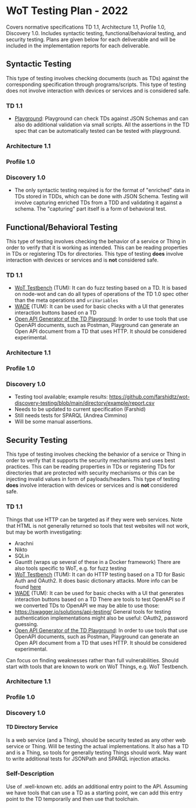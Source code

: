 # WoT Testing Plan - 2022

Covers normative specifications TD 1.1, Architecture 1.1, Profile 1.0, Discovery 1.0.
Includes syntactic testing, functional/behavioral testing, and security testing.
Plans are given below for each deliverable and will be included in
the implementation reports for each deliverable.

## Syntactic Testing

This type of testing involves checking documents (such as TDs) against the corresponding specification through programs/scripts. 
This type of testing does not involve interaction with devices or services and is considered safe.

### TD 1.1

* [Playground](https://github.com/thingweb/thingweb-playground): Playground can check TDs against JSON Schemas and can also do additional validation via small scripts. All the assertions in the TD spec that can be automatically tested can be tested with playground.

### Architecture 1.1
### Profile 1.0
### Discovery 1.0
* The only syntactic testing required is for the format of "enriched" data in TDs stored in TDDs, which can be
  done with JSON Schema.  Testing will involve capturing enriched TDs from a TDD and validating it against a schema.
  The "capturing" part itself is a form of behavioral test.

## Functional/Behavioral Testing

This type of testing involves checking the behavior of a service or Thing in order to verify that it is working as intended.
This can be reading properties in TDs or registering TDs for directories.
This type of testing **does** involve interaction with devices or services and is **not** considered safe.

### TD 1.1

* [WoT Testbench](https://github.com/tum-esi/testbench) (TUM): It can do fuzz testing based on a TD. It is based on node-wot and can do all types of operations of the TD 1.0 spec other than the meta operations and `uriVariables`
* [WADE](https://github.com/tum-esi/wade) (TUM): It can be used for basic checks with a UI that generates interaction buttons based on a TD
* [Open API Generator of the TD Playground](https://github.com/thingweb/thingweb-playground/tree/master/packages/td_to_openAPI): In order to use tools that use OpenAPI documents, such as Postman, Playground can generate an Open API document from a TD that uses HTTP. It should be considered experimental.
### Architecture 1.1
### Profile 1.0
### Discovery 1.0
* Testing tool available; example results: https://github.com/farshidtz/wot-discovery-testing/blob/main/directory/example/report.csv
* Needs to be updated to current specification (Farshid)
* Still needs tests for SPARQL (Andrea Cimmino)
* Will be some manual assertions.

## Security Testing

This type of testing involves checking the behavior of a service or Thing in order to verify that it supports the security mechanisms 
and uses best practices.
This can be reading properties in TDs or registering TDs for directories that are protected with security mechanisms or this can be injecting
invalid values in form of payloads/headers.
This type of testing **does** involve interaction with devices or services and is **not** considered safe.

### TD 1.1
Things that use HTTP can be targeted as if they were web services.
Note that HTML is not generally returned so tools that test websites will not work, 
but may be worth investigating:
* Arachni
* Nikto
* SQLin
* Gauntlt (wraps up several of these in a Docker framework)
There are also tools specific to WoT, e.g. for fuzz testing
* [WoT Testbench](https://github.com/tum-esi/testbench) (TUM): It can do HTTP testing based on a TD for Basic Auth and OAuth2. It does basic dictionary attacks. More info can be found [here](https://github.com/tum-esi/testbench/blob/f5e5beb502792088b9856892bcbd88f2df0e0e8b/src/Tester.ts#L886)
* [WADE](https://github.com/tum-esi/wade) (TUM): It can be used for basic checks with a UI that generates interaction buttons based on a TD
There are tools to test OpenAPI so if we converted TDs to OpenAPI we may be able to use those:
* https://swagger.io/solutions/api-testing/
General tools for testing authentication implementations might also be useful:
OAuth2, password guessing.
* [Open API Generator of the TD Playground](https://github.com/thingweb/thingweb-playground/tree/master/packages/td_to_openAPI): In order to use tools that use OpenAPI documents, such as Postman, Playground can generate an Open API document from a TD that uses HTTP. It should be considered experimental.

Can focus on finding weaknesses rather than full vulnerabilities.
Should start with tools that are known to work on WoT Things, e.g. WoT Testbench.

### Architecture 1.1

### Profile 1.0

### Discovery 1.0
#### TD Directory Service
Is a web service (and a Thing), should be security tested as any other web service or Thing.
Will be testing the actual implementations.
It also has a TD and is a Thing, so tools for generally testing Things should work.
May want to write additional tests for JSONPath and SPARQL injection attacks.

### Self-Description
Use of .well-known etc. adds an additional entry point to the API.
Assuming we have tools that can use a TD as a starting point, we can
add this entry point to the TD temporarily and then use that toolchain.
